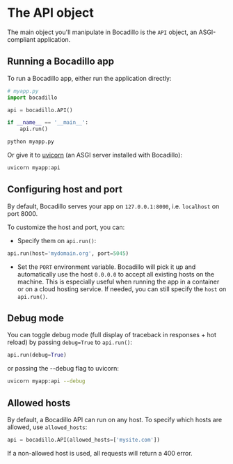 # The API object

The main object you'll manipulate in Bocadillo is the `API`  object, an
ASGI-compliant application.

## Running a Bocadillo app

To run a Bocadillo app, either run the application directly:

```python
# myapp.py
import bocadillo

api = bocadillo.API()

if __name__ == '__main__':
    api.run()
```

```bash
python myapp.py
```

Or give it to [uvicorn](https://www.uvicorn.org)
(an ASGI server installed with Bocadillo):

```bash
uvicorn myapp:api
```

## Configuring host and port

By default, Bocadillo serves your app on `127.0.0.1:8000`,
i.e. `localhost` on port 8000.

To customize the host and port, you can:

- Specify them on `api.run()`:

```python
api.run(host='mydomain.org', port=5045)
```

- Set the `PORT` environment variable. Bocadillo will pick
it up and automatically use the host `0.0.0.0` to accept all existing hosts
on the machine. This is especially useful when running the app in a
container or on a cloud hosting service. If needed, you can still specify
the `host` on `api.run()`.

## Debug mode

You can toggle debug mode (full display of traceback in responses + hot reload)
by passing `debug=True` to `api.run()`:

```python
api.run(debug=True)
```

or passing the --debug flag to uvicorn:

```bash
uvicorn myapp:api --debug
```

## Allowed hosts

By default, a Bocadillo API can run on any host. To specify which hosts are allowed, use `allowed_hosts`:

```python
api = bocadillo.API(allowed_hosts=['mysite.com'])
```

If a non-allowed host is used, all requests will return a 400 error.
